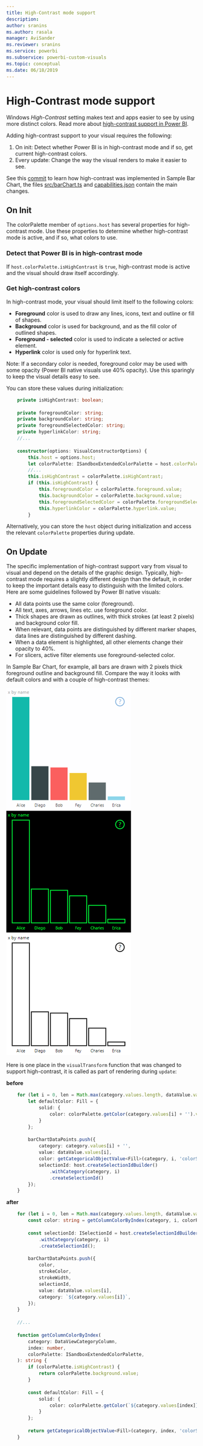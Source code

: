 ```yaml
---
title: High-Contrast mode support
description:
author: sranins
ms.author: rasala
manager: AviSander
ms.reviewer: sranins
ms.service: powerbi
ms.subservice: powerbi-custom-visuals
ms.topic: conceptual
ms.date: 06/18/2019
---
```


# High-Contrast mode support

Windows *High-Contrast* setting makes text and apps easier to see by using more distinct colors.
Read more about [high-contrast support in Power BI](https://powerbi.microsoft.com/en-us/blog/power-bi-desktop-june-2018-feature-summary/#highContrast).

Adding high-contrast support to your visual requires the following:
1. On init: Detect whether Power BI is in high-contrast mode and if so, get current high-contrast colors.
2. Every update: Change the way the visual renders to make it easier to see.

See this [commit](https://github.com/Microsoft/PowerBI-visuals-sampleBarChart/commit/61011c82b66ca0d3321868f1d089c65101ca42e6) to learn how high-contrast was implemented in Sample Bar Chart, the files [src/barChart.ts](https://github.com/Microsoft/PowerBI-visuals-sampleBarChart/commit/61011c82b66ca0d3321868f1d089c65101ca42e6#diff-433142f7814fee940a0ffc98dc75bfcb) and [capabilities.json](https://github.com/Microsoft/PowerBI-visuals-sampleBarChart/commit/61011c82b66ca0d3321868f1d089c65101ca42e6#diff-290828b604cfa62f1cb310f2e90c52fd) contain the main changes. 

## On Init
The colorPalette member of `options.host` has several properties for high-contrast mode. Use these properties to determine whether high-contrast mode is active, and if so, what colors to use.

### Detect that Power BI is in high-contrast mode
If `host.colorPalette.isHighContrast` is `true`, high-contrast mode is active and the visual should draw itself accordingly.

### Get high-contrast colors
In high-contrast mode, your visual should limit itself to the following colors:
* **Foreground** color is used to draw any lines, icons, text and outline or fill of shapes.
* **Background** color is used for background, and as the fill color of outlined shapes.
* **Foreground - selected** color is used to indicate a selected or active element.
* **Hyperlink** color is used only for hyperlink text.

Note: If a secondary color is needed, foreground color may be used with some opacity (Power BI native visuals use 40% opacity). Use this sparingly to keep the visual details easy to see.

You can store these values during initialization:

```typescript
    private isHighContrast: boolean;

    private foregroundColor: string;
    private backgroundColor: string;
    private foregroundSelectedColor: string;
    private hyperlinkColor: string;
    //...

    constructor(options: VisualConstructorOptions) {
        this.host = options.host;
        let colorPalette: ISandboxExtendedColorPalette = host.colorPalette;
        //...
        this.isHighContrast = colorPalette.isHighContrast;
        if (this.isHighContrast) {
            this.foregroundColor = colorPalette.foreground.value;
            this.backgroundColor = colorPalette.background.value;
            this.foregroundSelectedColor = colorPalette.foregroundSelected.value;
            this.hyperlinkColor = colorPalette.hyperlink.value;
        }
```
Alternatively, you can store the `host` object during initialization and access the relevant `colorPalette` properties during update.

## On Update
The specific implementation of high-contrast support vary from visual to visual and depend on the details of the graphic design. Typically, high-contrast mode requires a slightly different design than the default, in order to keep the important details easy to distinguish with the limited colors. 
Here are some guidelines followed by Power BI native visuals:
* All data points use the same color (foreground).
* All text, axes, arrows, lines etc. use foreground color.
* Thick shapes are drawn as outlines, with thick strokes (at least 2 pixels) and background color fill.
* When relevant, data points are distinguished by different marker shapes, data lines are distinguished by different dashing.
* When a data element is highlighted, all other elements change their opacity to 40%.
* For slicers, active filter elements use foreground-selected color.

In Sample Bar Chart, for example, all bars are drawn with 2 pixels thick foreground outline and background fill. Compare the way it looks with default colors and with a couple of high-contrast themes:

![Sample Bar Chart using standard colors](./media/HC_sampleBarChart_standard.png)
![Sample Bar Chart using *Dark #2* color theme](./media/HC_sampleBarChart_dark2.png)
![Sample Bar Chart using *White* color theme](./media/HC_sampleBarChart_white.png)

Here is one place in the `visualTransform` function that was changed to support high-contrast, it is called as part of rendering during `update`:

**before**
```typescript
    for (let i = 0, len = Math.max(category.values.length, dataValue.values.length); i < len; i++) {
        let defaultColor: Fill = {
            solid: {
                color: colorPalette.getColor(category.values[i] + '').value
            }
        };

        barChartDataPoints.push({
            category: category.values[i] + '',
            value: dataValue.values[i],
            color: getCategoricalObjectValue<Fill>(category, i, 'colorSelector', 'fill', defaultColor).solid.color,
            selectionId: host.createSelectionIdBuilder()
                .withCategory(category, i)
                .createSelectionId()
        });
    }
```

**after**
```typescript
    for (let i = 0, len = Math.max(category.values.length, dataValue.values.length); i < len; i++) {
        const color: string = getColumnColorByIndex(category, i, colorPalette);

        const selectionId: ISelectionId = host.createSelectionIdBuilder()
            .withCategory(category, i)
            .createSelectionId();

        barChartDataPoints.push({
            color,
            strokeColor,
            strokeWidth,
            selectionId,
            value: dataValue.values[i],
            category: `${category.values[i]}`,
        });
    }

    //...

    function getColumnColorByIndex(
        category: DataViewCategoryColumn,
        index: number,
        colorPalette: ISandboxExtendedColorPalette,
    ): string {
        if (colorPalette.isHighContrast) {
            return colorPalette.background.value;
        }

        const defaultColor: Fill = {
            solid: {
                color: colorPalette.getColor(`${category.values[index]}`).value,
            }
        };

        return getCategoricalObjectValue<Fill>(category, index, 'colorSelector', 'fill', defaultColor).solid.color;
    }
```
